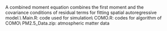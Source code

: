 A combined moment equation combines the first moment  and the covariance conditions of residual terms for fitting spatial autoregressive model.\\
Main.R: code used for simulation\\
COMO.R: codes for algorithm of COMO\\
PM2.5_Data.zip: atmospheric matter data
